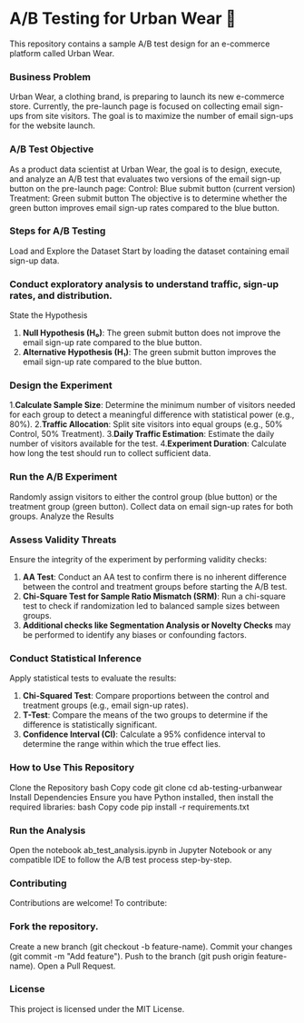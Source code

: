# A/B Testing for Urban Wear 🚀
This repository contains a sample A/B test design for an e-commerce platform called Urban Wear.

### Business Problem
Urban Wear, a clothing brand, is preparing to launch its new e-commerce store. Currently, the pre-launch page is focused on collecting email sign-ups from site visitors. The goal is to maximize the number of email sign-ups for the website launch.

### A/B Test Objective
As a product data scientist at Urban Wear, the goal is to design, execute, and analyze an A/B test that evaluates two versions of the email sign-up button on the pre-launch page:
Control: Blue submit button (current version)
Treatment: Green submit button
The objective is to determine whether the green button improves email sign-up rates compared to the blue button.

### Steps for A/B Testing
Load and Explore the Dataset
Start by loading the dataset containing email sign-up data.

### Conduct exploratory analysis to understand traffic, sign-up rates, and distribution.
State the Hypothesis
1. **Null Hypothesis (H₀)**: The green submit button does not improve the email sign-up rate compared to the blue button.
2. **Alternative Hypothesis (H₁)**: The green submit button improves the email sign-up rate compared to the blue button.

### Design the Experiment
1.**Calculate Sample Size**: Determine the minimum number of visitors needed for each group to detect a meaningful difference with statistical power (e.g., 80%).
2.**Traffic Allocation**: Split site visitors into equal groups (e.g., 50% Control, 50% Treatment).
3.**Daily Traffic Estimation**: Estimate the daily number of visitors available for the test.
4.**Experiment Duration**: Calculate how long the test should run to collect sufficient data.

### Run the A/B Experiment
Randomly assign visitors to either the control group (blue button) or the treatment group (green button).
Collect data on email sign-up rates for both groups.
Analyze the Results

### Assess Validity Threats
Ensure the integrity of the experiment by performing validity checks:
1. **AA Test**: Conduct an AA test to confirm there is no inherent difference between the control and treatment groups before starting the A/B test.
2. **Chi-Square Test for Sample Ratio Mismatch (SRM)**: Run a chi-square test to check if randomization led to balanced sample sizes between groups.
3. **Additional checks like Segmentation Analysis or Novelty Checks** may be performed to identify any biases or confounding factors.

### Conduct Statistical Inference
Apply statistical tests to evaluate the results:
1. **Chi-Squared Test**: Compare proportions between the control and treatment groups (e.g., email sign-up rates).
2. **T-Test**: Compare the means of the two groups to determine if the difference is statistically significant.
3. **Confidence Interval (CI)**: Calculate a 95% confidence interval to determine the range within which the true effect lies.

### How to Use This Repository
Clone the Repository
bash
Copy code
git clone 
cd ab-testing-urbanwear
Install Dependencies
Ensure you have Python installed, then install the required libraries:
bash
Copy code
pip install -r requirements.txt

### Run the Analysis
Open the notebook ab_test_analysis.ipynb in Jupyter Notebook or any compatible IDE to follow the A/B test process step-by-step.

### Contributing
Contributions are welcome! To contribute:

### Fork the repository.
Create a new branch (git checkout -b feature-name).
Commit your changes (git commit -m "Add feature").
Push to the branch (git push origin feature-name).
Open a Pull Request.

### License
This project is licensed under the MIT License.
